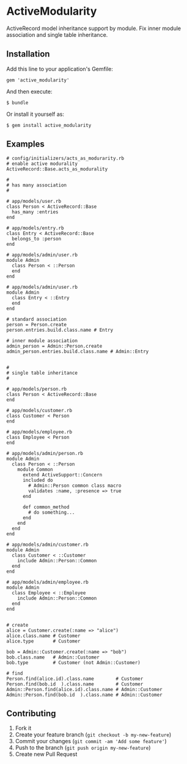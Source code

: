 # ActiveModularity

ActiveRecord model inheritance support by module.
Fix inner module association and single table inheritance.

## Installation

Add this line to your application's Gemfile:

    gem 'active_modularity'

And then execute:

    $ bundle

Or install it yourself as:

    $ gem install active_modularity

## Examples ##

    # config/initializers/acts_as_modurarity.rb
    # enable active modurality
    ActiveRecord::Base.acts_as_modurality
    
    #
    # has many association
    # 
    
    # app/models/user.rb
    class Person < ActiveRecord::Base
      has_many :entries
    end
    
    # app/models/entry.rb
    class Entry < ActiveRecord::Base
      belongs_to :person
    end
    
    # app/models/admin/user.rb
    module Admin
      class Person < ::Person
      end
    end
    
    # app/models/admin/user.rb
    module Admin
      class Entry < ::Entry
      end
    end
    
    # standard association
    person = Person.create
    person.entries.build.class.name # Entry
    
    # inner module association
    admin_person = Admin::Person.create
    admin_person.entries.build.class.name # Admin::Entry
    
    
    #
    # single table inheritance
    #
    
    # app/models/person.rb
    class Person < ActiveRecord::Base
    end
    
    # app/models/customer.rb
    class Customer < Person
    end
    
    # app/models/employee.rb
    class Employee < Person
    end

    # app/models/admin/person.rb
    module Admin
      class Person < ::Person
        module Common
          extend ActiveSupport::Concern
          included do
            # Admin::Person common class macro
            validates :name, :presence => true
          end
          
          def common_method
            # do something...
          end
        end
      end
    end
    
    # app/models/admin/customer.rb
    module Admin
      class Customer < ::Customer
        include Admin::Person::Common
      end
    end
    
    # app/models/admin/employee.rb
    module Admin
      class Employee < ::Employee
        include Admin::Person::Common
      end
    end
    
    
    # create
    alice = Customer.create(:name => "alice")
    alice.class.name # Customer
    alice.type       # Customer
    
    bob = Admin::Customer.create(:name => "bob")
    bob.class.name   # Admin::Customer
    bob.type         # Customer (not Admin::Customer)
    
    # find 
    Person.find(alice.id).class.name        # Customer
    Person.find(bob.id  ).class.name        # Customer
    Admin::Person.find(alice.id).class.name # Admin::Customer
    Admin::Person.find(bob.id  ).class.name # Admin::Customer


## Contributing

1. Fork it
2. Create your feature branch (`git checkout -b my-new-feature`)
3. Commit your changes (`git commit -am 'Add some feature'`)
4. Push to the branch (`git push origin my-new-feature`)
5. Create new Pull Request
